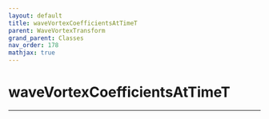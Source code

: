 ```yaml
---
layout: default
title: waveVortexCoefficientsAtTimeT
parent: WaveVortexTransform
grand_parent: Classes
nav_order: 178
mathjax: true
---
```


#  waveVortexCoefficientsAtTimeT




---

